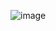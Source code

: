 ![image](https://github.com/wahyu-nugroho-adji/blog-page/assets/135510326/30881924-d073-45a9-9fa6-9872b25f4168)
